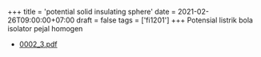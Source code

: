 +++
title = 'potential solid insulating sphere'
date = 2021-02-26T09:00:00+07:00
draft = false
tags = ['fi1201']
+++
Potensial listrik bola isolator pejal homogen
<!--more-->

+ [0002_3.pdf](https://zenodo.org/doi/10.5281/zenodo.4556187)

